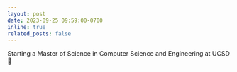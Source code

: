 ```yaml
---
layout: post
date: 2023-09-25 09:59:00-0700
inline: true
related_posts: false
---
```


Starting a Master of Science in Computer Science and Engineering at UCSD 🔱